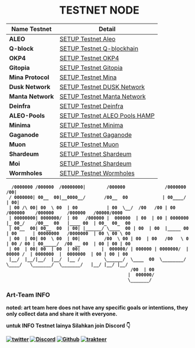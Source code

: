 <h1 align="center"><strong>TESTNET NODE<strong></h1>

| Name Testnet      | Detail                                                                                              |
| ----------------- | --------------------------------------------------------------------------------------------------- |
| **ALEO**          | [SETUP Testnet Aleo](https://github.com/Art-Sy5team/Aleo/blob/main/README.md)                       |
| **Q-block**       | [SETUP Testnet Q-blockhain](https://github.com/Art-Sy5team/Q-Blockchain-Tesnet/blob/main/README.md) |
| **OKP4**          | [SETUP Testnet OKP4](https://github.com/Art-Sy5team/OKP4/blob/main/README.md)                       |
| **Gitopia**       | [SETUP Testnet Gitopia](https://github.com/Art-Sy5team/Gitopia/blob/main/README.md)                 |
| **Mina Protocol** | [SETUP Testnet Mina](https://github.com/Art-Sy5team/Mina-Protocol/blob/main/README.md)              |
| **Dusk Network**  | [SETUP Testnet DUSK Network](https://github.com/Art-Sy5team/DUSK/blob/main/README.md)               |
| **Manta Network** | [SETUP Testnet Manta Network](https://github.com/Art-Sy5team/Manta-Network/blob/main/README.md)     |
| **Deinfra**       | [SETUP Testnet Deinfra](https://github.com/Art-Sy5team/Deinfra/blob/main/README.md)                 |
| **ALEO-Pools**    | [SETUP Testnet ALEO Pools HAMP](https://github.com/Art-Sy5team/Aleo-Pools/blob/main/README.md)      |
| **Minima**        | [SETUP Testnet Minima](https://github.com/Art-Sy5team/Minima/blob/main/README.md)                   |
| **Gaganode**      | [SETUP Testnet Gaganode](https://github.com/Art-Sy5team/gaganode/blob/main/README.md)               |
| **Muon**          | [SETUP Testnet Muon](https://github.com/Art-Sy5team/muon/blob/main/README.md)                       |
| **Shardeum**      | [SETUP Testnet Shardeum](https://github.com/Art-Sy5team/Shardeum/blob/master/README.md)             |
| **Moi**           | [SETUP Testnet Shardeum](https://github.com/Art-Sy5team/Shardeum/blob/master/README.md)             |
| **Wormholes**     | [SETUP Testnet Wormholes](https://github.com/Art-Sy5team/Shardeum/blob/master/README.md)            |

      /0000000 /000000  /00000000|        /000000               /0000000   /00|
     / 0000000| 00__  00|__0000__/       /00__  00             | 00____/  | 00|
     | 00 /\ 00| 00  \ 00  | 00           | 00  \__/  /00   /00 | 00       /000000    /000000     /000000   /00000/0000
     | 00000000| 0000000/  | 00   /000000 |  000000  | 00  | 00 | 0000000 |_ 00_/    /00__  00   |____ 00  | 00_  00_  00
     | 00__  00| 00__  00  | 00| |______/ \____  00 | 00  | 00  |_____ 00 | 00      | 00000000   /0000000  | 00 \ 00 \ 00
     | 00  | 00| 00  \ 00  | 00|         /00  \ 00 | 00  | 00   /00   \ 0 | 00 / 00 | 00_____/  /00 __ 00  | 00 | 00 | 00
     | 00  | 00| 00  | 00  | 00|        |  000000/ | 000000 | 0000000/  |  00000 /  | 0000000  |  0000000  | 00 | 00 | 00
     |__/  |__/|__/  |__/  |__ /         \______/  \____  00  \________/   \____/   \_______/  \_______/   |__/ |__/ |__/
                                                   /00  | 00
                                                  |  000000/
                                                  \_______/

### Art-Team INFO

noted: **art team** here does not have any specific goals or intentions, they only collect data and share it with everyone.

untuk INFO Testnet lainya Silahkan join Discord 👇

[![twitter](https://img.shields.io/badge/twitter-1DA1F2?style=for-the-badge&logo=twitter&logoColor=white)](https://twitter.com/ArtSy5team)
[![Discord](https://img.shields.io/badge/discord-7289d9?style=for-the-badge&logo=discord&logoColor=white)](https://discord.gg/hFmA9gt6cj)
[![Github](https://img.shields.io/badge/GitHub-171515?style=for-the-badge&logo=GitHub&logoColor=white)](https://github.com/Art-Sy5team)
[![trakteer](https://img.shields.io/badge/trakteer.id-e31e1e?style=for-the-badge&logo=ko-fi&logoColor=white)](https://trakteer.id/Art-Sy5team/tip)
